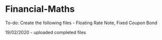 # Financial-Maths
To-do: Create the following files - Floating Rate Note, Fixed Coupon Bond

19/02/2020 - uploaded completed files
